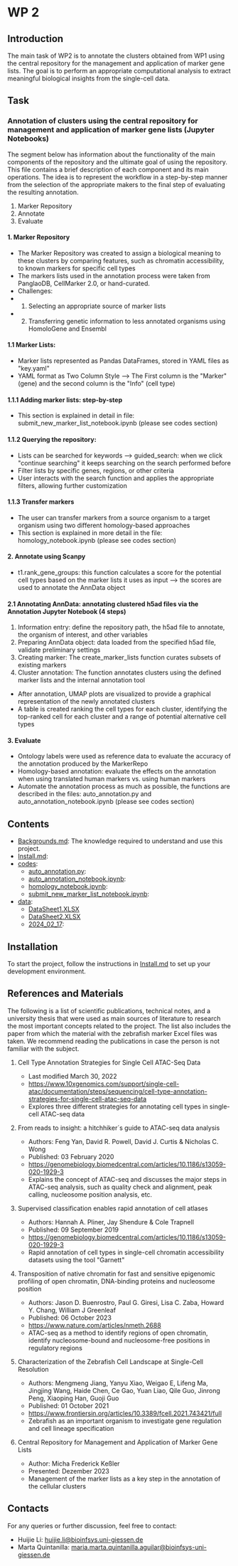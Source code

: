 # WP 2

## Introduction 

The main task of WP2 is to annotate the clusters obtained from WP1 using the central repository for the management and application of marker gene lists. The goal is to perform an appropriate computational analysis to extract meaningful biological insights from the single-cell data.

## Task

### Annotation of clusters using the central repository for management and application of marker gene lists (Jupyter Notebooks)

The segment below has information about the functionality of the main components of the repository and the ultimate goal 
  of using the repository. This file contains a brief description of each component and its main operations. The idea is to represent the workflow
  in a step-by-step manner from the selection of the appropriate makers to the final step of evaluating the resulting annotation.

1. Marker Repository
2. Annotate
3. Evaluate

#### 1. Marker Repository
- The Marker Repository was created to assign a biological meaning to these clusters by comparing features, such as chromatin accessibility, to known markers for specific cell types 
- The markers lists used in the annotation process were taken
  from PanglaoDB, CellMarker 2.0, or hand-curated.
- Challenges:
- 1. Selecting an appropriate source of marker lists
- 2. Transferring genetic information to less annotated organisms using HomoloGene and Ensembl

#### 1.1 Marker Lists:
- Marker lists represented as Pandas DataFrames, stored in YAML files as "key.yaml"
- YAML format as Two Column Style --> The First column is the "Marker" (gene) and the second column is the  "Info" (cell type)

#### 1.1.1 Adding marker lists: step-by-step
- This section is explained in detail in file: submit_new_marker_list_notebook.ipynb (please see codes section)

#### 1.1.2 Querying the repository: 
- Lists can be searched for keywords --> guided_search: when we click "continue searching" it keeps searching on the search performed before
- Filter lists by specific genes, regions, or other criteria
- User interacts with the search function and applies the appropriate filters, allowing further customization

#### 1.1.3 Transfer markers 
- The user can transfer markers from a source organism to a target organism using two different homology-based approaches
- This section is explained in more detail in the file: homology_notebook.ipynb (please see codes section)

#### 2. Annotate using Scanpy
- t1.rank_gene_groups: this function calculates a score for the potential cell types based on the marker lists it uses as input --> the scores are used to annotate the AnnData object

#### 2.1 Annotating AnnData: annotating clustered h5ad files via the Annotation Jupyter Notebook (4 steps)
1. Information entry: define the repository path, the h5ad file to annotate, the organism of interest, and other variables
2. Preparing AnnData object: data loaded from the specified h5ad file, validate preliminary settings
3. Creating marker: The create_marker_lists function curates subsets of existing markers
4. Cluster annotation: The function annotates clusters using the defined marker lists and the internal annotation tool

- After annotation, UMAP plots are visualized to provide a graphical representation of the newly annotated clusters
- A table is created ranking the cell types for each cluster, identifying the top-ranked cell for each cluster and 
  a range of potential alternative cell types


#### 3. Evaluate
- Ontology labels were used as reference data to evaluate the accuracy of the annotation produced by the MarkerRepo
- Homology-based annotation: evaluate the effects on the annotation when using translated human markers vs. using human markers
- Automate the annotation process as much as possible, the functions are described in the files: auto_annotation.py and auto_annotation_notebook.ipynb (please see codes section)



## Contents
- [Backgrounds.md](archive/Backgrounds.md): The knowledge required to understand and use this project. 
- [Install.md](./Install.md): 
- [codes](./codes/):
  - [auto_annotation.py](./codes/auto_annotation.py):
  - [auto_annotation_notebook.ipynb](./codes/auto_annotation_notebook.ipynb):
  - [homology_notebook.ipynb](./codes/homology_notebook.ipynb):
  - [submit_new_marker_list_notebook.ipynb](./codes/submit_new_marker_list_notebook.ipynb):
- [data](./data/):
  - [DataSheet1.XLSX](./data/DataSheet1.XLSX)
  - [DataSheet2.XLSX](./data/DataSheet2.XLSX)
  - [2024_02_17](./data/2024_02_17/):

## Installation
To start the project, follow the instructions in [Install.md](./Install.md) to set up your development environment.

## References and Materials

The following is a list of scientific publications, technical notes, and a university thesis that were used as main sources of literature to research the most important concepts related to the project. The list also includes the paper from which the material with the zebrafish marker Excel files was taken.
We recommend reading the publications in case the person is not familiar with the subject.


1. Cell Type Annotation Strategies for Single Cell ATAC-Seq Data
   - Last modified March 30, 2022
   - https://www.10xgenomics.com/support/single-cell-atac/documentation/steps/sequencing/cell-type-annotation-strategies-for-single-cell-atac-seq-data
   - Explores three different strategies for annotating cell types in single-cell ATAC-seq data 

2. From reads to insight: a hitchhiker´s guide to ATAC-seq data analysis
   - Authors: Feng Yan, David R. Powell, David J. Curtis & Nicholas C. Wong
   - Published: 03 February 2020
   - https://genomebiology.biomedcentral.com/articles/10.1186/s13059-020-1929-3
   - Explains the concept of ATAC-seq and discusses the major steps in ATAC-seq analysis, such as quality check and alignment, peak calling, nucleosome position analysis, etc.

3. Supervised classification enables rapid annotation of cell atlases
   - Authors: Hannah A. Pliner, Jay Shendure & Cole Trapnell
   - Published: 09 September 2019
   - https://genomebiology.biomedcentral.com/articles/10.1186/s13059-020-1929-3
   - Rapid annotation of cell types in single-cell chromatin accessibility datasets using the tool "Garnett"

4. Transposition of native chromatin for fast and sensitive epigenomic profiling of open chromatin, DNA-binding proteins and nucleosome position
   - Authors: Jason D. Buenrostro, Paul G. Giresi, Lisa C. Zaba, Howard Y. Chang, William J Greenleaf
   - Published: 06 October 2023
   - https://www.nature.com/articles/nmeth.2688
   - ATAC-seq as a method to identify regions of open chromatin, identify nucleosome-bound and nucleosome-free positions in regulatory regions

5. Characterization of the Zebrafish Cell Landscape at Single-Cell Resolution
   - Authors: Mengmeng Jiang, Yanyu Xiao, Weigao E, Lifeng Ma, Jingjing Wang, Haide Chen, Ce Gao, Yuan Liao, Qile Guo, Jinrong Peng, Xiaoping Han, Guoji Guo
   - Published: 01 October 2021
   - https://www.frontiersin.org/articles/10.3389/fcell.2021.743421/full
   - Zebrafish as an important organism to investigate gene regulation and cell lineage specification

6. Central Repository for Management and Application of Marker Gene Lists
   - Author: Micha Frederick Keßler
   - Presented: Dezember 2023
   - Management of the marker lists as a key step in the annotation of the cellular clusters

## Contacts 
For any queries or further discussion, feel free to contact:
- Huijie Li: huijie.li@bioinfsys.uni-giessen.de
- Marta Quintanilla: maria.marta.quintanilla.aguilar@bioinfsys-uni-giessen.de
